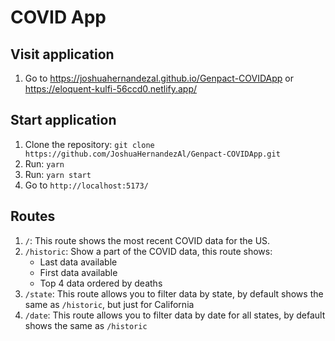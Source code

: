 # COVID App

## Visit application

1. Go to https://joshuahernandezal.github.io/Genpact-COVIDApp or https://eloquent-kulfi-56ccd0.netlify.app/

## Start application

1. Clone the repository: `git clone https://github.com/JoshuaHernandezAl/Genpact-COVIDApp.git`
2. Run: `yarn`
3. Run: `yarn start`
4. Go to `http://localhost:5173/`

## Routes

1. `/`: This route shows the most recent COVID data for the US.
2. `/historic`: Show a part of the COVID data, this route shows:
    - Last data available 
    - First data available 
    - Top 4 data ordered by deaths 
3. `/state`: This route allows you to filter data by state, by default shows the same as `/historic`, but just for California
4. `/date`: This route allows you to filter data by date for all states, by default shows the same as `/historic`
